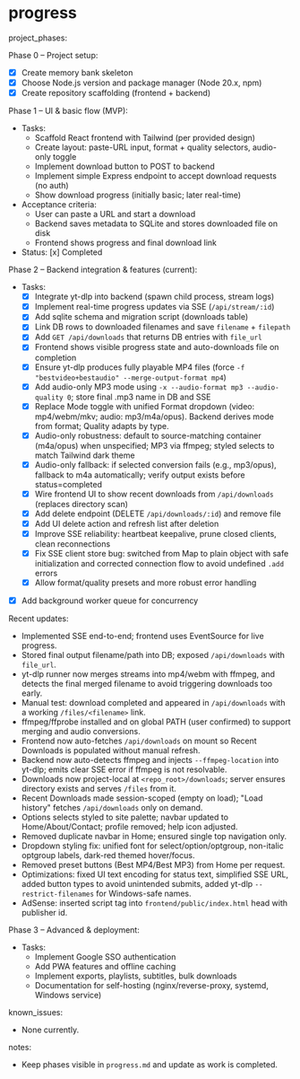# progress

project_phases:

Phase 0 – Project setup:
- [x] Create memory bank skeleton
- [x] Choose Node.js version and package manager (Node 20.x, npm)
- [x] Create repository scaffolding (frontend + backend)

Phase 1 – UI & basic flow (MVP):
- Tasks:
  - Scaffold React frontend with Tailwind (per provided design)
  - Create layout: paste-URL input, format + quality selectors, audio-only toggle
  - Implement download button to POST to backend
  - Implement simple Express endpoint to accept download requests (no auth)
  - Show download progress (initially basic; later real-time)
- Acceptance criteria:
  - User can paste a URL and start a download
  - Backend saves metadata to SQLite and stores downloaded file on disk
  - Frontend shows progress and final download link
- Status: [x] Completed

Phase 2 – Backend integration & features (current):
- Tasks:
  - [x] Integrate yt-dlp into backend (spawn child process, stream logs)
  - [x] Implement real-time progress updates via SSE (`/api/stream/:id`)
  - [x] Add sqlite schema and migration script (downloads table)
  - [x] Link DB rows to downloaded filenames and save `filename` + `filepath`
  - [x] Add `GET /api/downloads` that returns DB entries with `file_url`
  - [x] Frontend shows visible progress state and auto-downloads file on completion
  - [x] Ensure yt-dlp produces fully playable MP4 files (force `-f "bestvideo+bestaudio" --merge-output-format mp4`)
  - [x] Add audio-only MP3 mode using `-x --audio-format mp3 --audio-quality 0`; store final .mp3 name in DB and SSE
  - [x] Replace Mode toggle with unified Format dropdown (video: mp4/webm/mkv; audio: mp3/m4a/opus). Backend derives mode from format; Quality adapts by type.
  - [x] Audio-only robustness: default to source-matching container (m4a/opus) when unspecified; MP3 via ffmpeg; styled selects to match Tailwind dark theme
  - [x] Audio-only fallback: if selected conversion fails (e.g., mp3/opus), fallback to m4a automatically; verify output exists before status=completed
  - [x] Wire frontend UI to show recent downloads from `/api/downloads` (replaces directory scan)
  - [x] Add delete endpoint (DELETE `/api/downloads/:id`) and remove file
  - [x] Add UI delete action and refresh list after deletion
  - [x] Improve SSE reliability: heartbeat keepalive, prune closed clients, clean reconnections
  - [x] Fix SSE client store bug: switched from Map to plain object with safe initialization and corrected connection flow to avoid undefined `.add` errors
  - [x] Allow format/quality presets and more robust error handling
 - [x] Add background worker queue for concurrency

Recent updates:
- Implemented SSE end-to-end; frontend uses EventSource for live progress.
- Stored final output filename/path into DB; exposed `/api/downloads` with `file_url`.
- yt-dlp runner now merges streams into mp4/webm with ffmpeg, and detects the final merged filename to avoid triggering downloads too early.
- Manual test: download completed and appeared in `/api/downloads` with a working `/files/<filename>` link.
- ffmpeg/ffprobe installed and on global PATH (user confirmed) to support merging and audio conversions.
 - Frontend now auto-fetches `/api/downloads` on mount so Recent Downloads is populated without manual refresh.
- Backend now auto-detects ffmpeg and injects `--ffmpeg-location` into yt-dlp; emits clear SSE error if ffmpeg is not resolvable.
 - Downloads now project-local at `<repo_root>/downloads`; server ensures directory exists and serves `/files` from it.
 - Recent Downloads made session-scoped (empty on load); "Load history" fetches `/api/downloads` only on demand.
 - Options selects styled to site palette; navbar updated to Home/About/Contact; profile removed; help icon adjusted.
 - Removed duplicate navbar in Home; ensured single top navigation only.
 - Dropdown styling fix: unified font for select/option/optgroup, non-italic optgroup labels, dark-red themed hover/focus.
- Removed preset buttons (Best MP4/Best MP3) from Home per request.
- Optimizations: fixed UI text encoding for status text, simplified SSE URL, added button types to avoid unintended submits, added yt-dlp `--restrict-filenames` for Windows-safe names.
 - AdSense: inserted script tag into `frontend/public/index.html` head with publisher id.

Phase 3 – Advanced & deployment:
- Tasks:
  - Implement Google SSO authentication
  - Add PWA features and offline caching
  - Implement exports, playlists, subtitles, bulk downloads
  - Documentation for self-hosting (nginx/reverse-proxy, systemd, Windows service)

known_issues:
- None currently.

notes:
- Keep phases visible in `progress.md` and update as work is completed.
